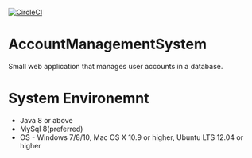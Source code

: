 [![CircleCI](https://circleci.com/gh/Tsvetoslav88/AccountManagementSystem.svg?style=svg)](https://circleci.com/gh/Tsvetoslav88/AccountManagementSystem)

# AccountManagementSystem
Small web application that manages user accounts in a database.

# System Environemnt
- Java 8 or above
- MySql 8(preferred)
- OS - Windows 7/8/10, Mac OS X 10.9 or higher, Ubuntu LTS 12.04 or higher
